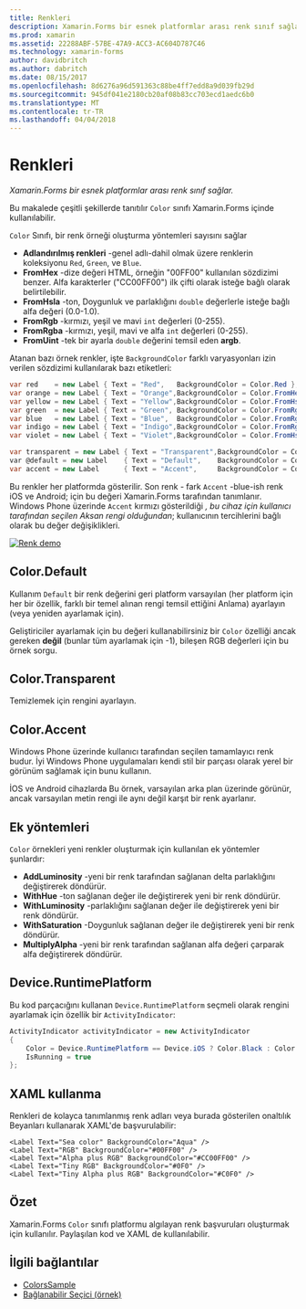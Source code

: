 ```yaml
---
title: Renkleri
description: Xamarin.Forms bir esnek platformlar arası renk sınıf sağlar.
ms.prod: xamarin
ms.assetid: 22288ABF-57BE-47A9-ACC3-AC604D787C46
ms.technology: xamarin-forms
author: davidbritch
ms.author: dabritch
ms.date: 08/15/2017
ms.openlocfilehash: 8d6276a96d591363c88be4ff7edd8a9d039fb29d
ms.sourcegitcommit: 945df041e2180cb20af08b83cc703ecd1aedc6b0
ms.translationtype: MT
ms.contentlocale: tr-TR
ms.lasthandoff: 04/04/2018
---
```

# <a name="colors"></a>Renkleri

_Xamarin.Forms bir esnek platformlar arası renk sınıf sağlar._

Bu makalede çeşitli şekillerde tanıtılır `Color` sınıfı Xamarin.Forms içinde kullanılabilir.

`Color` Sınıfı, bir renk örneği oluşturma yöntemleri sayısını sağlar

-  **Adlandırılmış renkleri** -genel adlı-dahil olmak üzere renklerin koleksiyonu `Red`, `Green`, ve `Blue`.
-  **FromHex** -dize değeri HTML, örneğin "00FF00" kullanılan sözdizimi benzer. Alfa karakterler ("CC00FF00") ilk çifti olarak isteğe bağlı olarak belirtilebilir.
-  **FromHsla** -ton, Doygunluk ve parlaklığını `double` değerlerle isteğe bağlı alfa değeri (0.0-1.0).
-  **FromRgb** -kırmızı, yeşil ve mavi `int` değerleri (0-255).
-  **FromRgba** -kırmızı, yeşil, mavi ve alfa `int` değerleri (0-255).
-  **FromUint** -tek bir ayarla `double` değerini temsil eden **argb**.

Atanan bazı örnek renkler, işte `BackgroundColor` farklı varyasyonları izin verilen sözdizimi kullanılarak bazı etiketleri:

```csharp
var red    = new Label { Text = "Red",   BackgroundColor = Color.Red };
var orange = new Label { Text = "Orange",BackgroundColor = Color.FromHex("FF6A00") };
var yellow = new Label { Text = "Yellow",BackgroundColor = Color.FromHsla(0.167, 1.0, 0.5, 1.0) };
var green  = new Label { Text = "Green", BackgroundColor = Color.FromRgb (38, 127, 0) };
var blue   = new Label { Text = "Blue",  BackgroundColor = Color.FromRgba(0, 38, 255, 255) };
var indigo = new Label { Text = "Indigo",BackgroundColor = Color.FromRgb (0, 72, 255) };
var violet = new Label { Text = "Violet",BackgroundColor = Color.FromHsla(0.82, 1, 0.25, 1) };

var transparent = new Label { Text = "Transparent",BackgroundColor = Color.Transparent };
var @default = new Label    { Text = "Default",    BackgroundColor = Color.Default };
var accent = new Label      { Text = "Accent",     BackgroundColor = Color.Accent };
```

Bu renkler her platformda gösterilir. Son renk - fark `Accent` -blue-ish renk iOS ve Android; için bu değeri Xamarin.Forms tarafından tanımlanır. Windows Phone üzerinde `Accent` kırmızı gösterildiği *, bu cihaz için kullanıcı tarafından seçilen Aksan rengi olduğundan*; kullanıcının tercihlerini bağlı olarak bu değer değişiklikleri.

 [![Renk demo](colors-images/colors-sml.png "renk Demo")](colors-images/colors.png#lightbox "renk Tanıtımı")

## <a name="colordefault"></a>Color.Default

Kullanım `Default` bir renk değerini geri platform varsayılan (her platform için her bir özellik, farklı bir temel alınan rengi temsil ettiğini Anlama) ayarlayın (veya yeniden ayarlamak için).

Geliştiriciler ayarlamak için bu değeri kullanabilirsiniz bir `Color` özelliği ancak gereken **değil** (bunlar tüm ayarlamak için -1), bileşen RGB değerleri için bu örnek sorgu.

## <a name="colortransparent"></a>Color.Transparent

Temizlemek için rengini ayarlayın.

## <a name="coloraccent"></a>Color.Accent

Windows Phone üzerinde kullanıcı tarafından seçilen tamamlayıcı renk budur. İyi Windows Phone uygulamaları kendi stil bir parçası olarak yerel bir görünüm sağlamak için bunu kullanın.

İOS ve Android cihazlarda Bu örnek, varsayılan arka plan üzerinde görünür, ancak varsayılan metin rengi ile aynı değil karşıt bir renk ayarlanır.

## <a name="additional-methods"></a>Ek yöntemleri

`Color` örnekleri yeni renkler oluşturmak için kullanılan ek yöntemler şunlardır:

-  **AddLuminosity** -yeni bir renk tarafından sağlanan delta parlaklığını değiştirerek döndürür.
-  **WithHue** -ton sağlanan değer ile değiştirerek yeni bir renk döndürür.
-  **WithLuminosity** -parlaklığını sağlanan değer ile değiştirerek yeni bir renk döndürür.
-  **WithSaturation** -Doygunluk sağlanan değer ile değiştirerek yeni bir renk döndürür.
-  **MultiplyAlpha** -yeni bir renk tarafından sağlanan alfa değeri çarparak alfa değiştirerek döndürür.

## <a name="deviceruntimeplatform"></a>Device.RuntimePlatform

Bu kod parçacığını kullanan `Device.RuntimePlatform` seçmeli olarak rengini ayarlamak için özellik bir `ActivityIndicator`:

```csharp
ActivityIndicator activityIndicator = new ActivityIndicator
{
    Color = Device.RuntimePlatform == Device.iOS ? Color.Black : Color.Default,
    IsRunning = true
};
```

## <a name="using-from-xaml"></a>XAML kullanma

Renkleri de kolayca tanımlanmış renk adları veya burada gösterilen onaltılık Beyanları kullanarak XAML'de başvurulabilir:

```xaml
<Label Text="Sea color" BackgroundColor="Aqua" />
<Label Text="RGB" BackgroundColor="#00FF00" />
<Label Text="Alpha plus RGB" BackgroundColor="#CC00FF00" />
<Label Text="Tiny RGB" BackgroundColor="#0F0" />
<Label Text="Tiny Alpha plus RGB" BackgroundColor="#C0F0" />
```

## <a name="summary"></a>Özet

Xamarin.Forms `Color` sınıfı platformu algılayan renk başvuruları oluşturmak için kullanılır. Paylaşılan kod ve XAML de kullanılabilir.


## <a name="related-links"></a>İlgili bağlantılar

- [ColorsSample](https://developer.xamarin.com/samples/WorkingWithColors)
- [Bağlanabilir Seçici (örnek)](https://developer.xamarin.com/samples/xamarin-forms/UserInterface/BindablePicker/)
